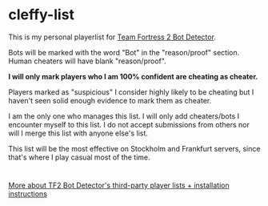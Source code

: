 # cleffy-list
This is my personal playerlist for [Team Fortress 2 Bot Detector](https://github.com/PazerOP/tf2_bot_detector). 

Bots will be marked with the word "Bot" in the "reason/proof" section. Human cheaters will have blank "reason/proof".

**I will only mark players who I am 100% confident are cheating as cheater.**

Players marked as "suspicious" I consider highly likely to be cheating but I haven't seen solid enough evidence to mark them as cheater.

I am the only one who manages this list. I will only add cheaters/bots I encounter myself to this list. I do not accept submissions from others nor will I merge this list with anyone else's list.

This list will be the most effective on Stockholm and Frankfurt servers, since that's where I play casual most of the time.

#

[More about TF2 Bot Detector's third-party player lists + installation instructions](https://github.com/PazerOP/tf2_bot_detector/wiki/Customization#third-party-player-lists-and-rules)
